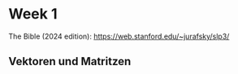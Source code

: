 # Week 1

The Bible (2024 edition): https://web.stanford.edu/~jurafsky/slp3/

## Vektoren und Matritzen
